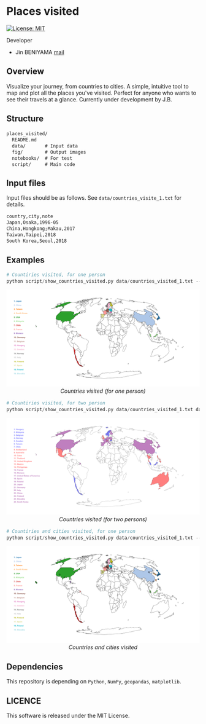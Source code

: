 # Places visited 
[![License: MIT](https://img.shields.io/badge/License-MIT-yellow.svg)](https://opensource.org/licenses/MIT)

Developer
- Jin BENIYAMA [mail](mailto:jinbeniyama@gmail.com)

## Overview
Visualize your journey, from countries to cities.
A simple, intuitive tool to map and plot all the places you've visited.
Perfect for anyone who wants to see their travels at a glance.
Currently under development by J.B.

## Structure
```
places_visited/
  README.md
  data/       # Input data
  fig/        # Output images
  notebooks/  # For test
  script/     # Main code
```

## Input files 
Input files should be as follows.
See `data/countries_visite_1.txt` for details.
```
country,city,note
Japan,Osaka,1996-05
China,Hongkong;Makau,2017
Taiwan,Taipei,2018
South Korea,Seoul,2018
```

## Examples
```python
# Countiries visited, for one person
python script/show_countries_visited.py data/countries_visited_1.txt --out fig/countries_visited.png
```
<p align="center">
  <img src="/fig/countries_visited.png" width="600"/><br>
  <em>Countries visited (for one person)</em>
</p>


```python
# Countiries visited, for two person
python script/show_countries_visited.py data/countries_visited_1.txt data/countries_visited_2.txt --out fig/countries_visited_2.png
```
<p align="center">
  <img src="/fig/countries_visited_2.png" width="600"/><br>
  <em>Countries visited (for two persons)</em>
</p>


```python
# Countiries and cities visited, for one person
python script/show_countries_visited.py data/countries_visited_1.txt --city --out fig/countries_cities_visited.png
```
<p align="center">
  <img src="/fig/countries_cities_visited.png" width="600"/><br>
  <em>Countries and cities visited</em>
</p>

## Dependencies
This repository is depending on `Python`, `NumPy`, `geopandas`, `matplotlib`.

## LICENCE
This software is released under the MIT License.
